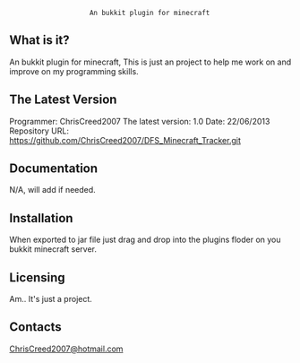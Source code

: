 
                        An bukkit plugin for minecraft

  What is it?
  -----------

  An bukkit plugin for minecraft,
  This is just an project to help me work on and improve on my programming skills.

  The Latest Version
  ------------------

  Programmer: ChrisCreed2007
  The latest version: 1.0
  Date: 22/06/2013
  Repository URL: https://github.com/ChrisCreed2007/DFS_Minecraft_Tracker.git

  Documentation
  -------------

  N/A, will add if needed.

  Installation
  ------------

  When exported to jar file just drag and drop into the plugins floder on you bukkit minecraft server.

  Licensing
  ---------

  Am.. It's just a project.

  Contacts
  --------
	
  ChrisCreed2007@hotmail.com
